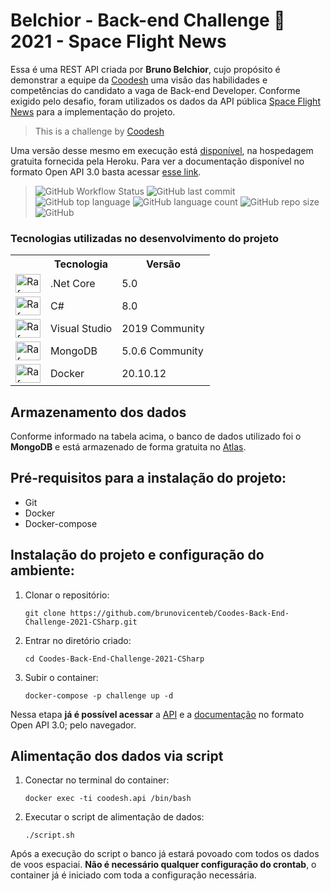 # Belchior - Back-end Challenge 🏅 2021 - Space Flight News

Essa é uma REST API criada por **Bruno Belchior**, cujo propósito é demonstrar a equipe da [Coodesh](https://coodesh.com/) uma visão das habilidades e competências do candidato a vaga de Back-end Developer. Conforme exigido pelo desafio, foram utilizados os dados da API pública [Space Flight News](https://api.spaceflightnewsapi.net/v3/documentation) para a implementação do projeto.

>  This is a challenge by [Coodesh](https://coodesh.com/)

Uma versão desse mesmo em execução está [disponível](https://coodesh-backend-challenge.herokuapp.com), na hospedagem gratuita fornecida pela Heroku. Para ver a documentação disponível no formato Open API 3.0 basta acessar [esse link](https://coodesh-backend-challenge.herokuapp.com/swagger/index.html).

>  ![GitHub Workflow Status](https://img.shields.io/github/workflow/status/brunovicenteb/Coodes-Back-End-Challenge-2021-CSharp/Build-Tests-Coverlet-DeployHeroku) ![GitHub last commit](https://img.shields.io/github/last-commit/brunovicenteb/Coodes-Back-End-Challenge-2021-CSharp) ![GitHub top language](https://img.shields.io/github/languages/top/brunovicenteb/Coodes-Back-End-Challenge-2021-CSharp) ![GitHub language count](https://img.shields.io/github/languages/count/brunovicenteb/Coodes-Back-End-Challenge-2021-CSharp) ![GitHub repo size](https://img.shields.io/github/repo-size/brunovicenteb/Coodes-Back-End-Challenge-2021-CSharp) ![GitHub](https://img.shields.io/github/license/brunovicenteb/Coodes-Back-End-Challenge-2021-CSharp)

### Tecnologias utilizadas no desenvolvimento do projeto

<table>
  <tr>
    <th></th>
    <th>Tecnologia</th>
    <th>Versão</th>
  </tr>
  <tr>
    <td><img align="center" alt="Rafa-Csharp" height="30" width="40" src="https://icongr.am/devicon/dot-net-original.svg?size=40"></td>
    <td>.Net Core</td>
    <td>5.0</td>
  </tr>
  <tr>
    <td><img align="center" alt="Rafa-Csharp" height="30" width="40" src="https://icongr.am/devicon/csharp-original.svg?size=40"></td>
    <td>C#</td>
    <td>8.0</td>
  </tr>    
  <tr>
    <td><img align="center" alt="Rafa-Csharp" height="30" width="40" src="https://icongr.am/devicon/visualstudio-plain.svg?size=40"></td>
    <td>Visual Studio</td>
    <td>2019 Community</td>
  </tr>    
  <tr>
    <td><img align="center" alt="Rafa-Csharp" height="30" width="40" src="https://icongr.am/devicon/mongodb-original.svg?size=40"></td>
    <td>MongoDB</td>
    <td>5.0.6 Community</td>
  </tr>
  <tr>
    <td><img align="center" alt="Rafa-Csharp" height="30" width="40" src="https://icongr.am/devicon/docker-original.svg?size=40"></td>
    <td>Docker</td>
    <td>20.10.12</td>
  </tr>    
</table>

## Armazenamento dos dados

Conforme informado na tabela acima, o banco de dados utilizado foi o **MongoDB** e está armazenado de forma gratuita no [Atlas](https://www.mongodb.com/cloud/atlas).

## Pré-requisitos para a instalação do projeto:

+ Git
+ Docker
+ Docker-compose

## Instalação do projeto e configuração do ambiente:

1. Clonar o repositório:

   `
   git clone https://github.com/brunovicenteb/Coodes-Back-End-Challenge-2021-CSharp.git
   `

2. Entrar no diretório criado:

   `
   cd Coodes-Back-End-Challenge-2021-CSharp
   `

4. Subir o container:

   `
   docker-compose -p challenge up -d
   `
  
Nessa etapa **já é possível acessar** a [API](http://localhost:8000/) e a [documentação](http://localhost:8000/swagger/index.html) no formato Open API 3.0; pelo navegador.

## Alimentação dos dados via script

1. Conectar no terminal do container:

   `
   docker exec -ti coodesh.api /bin/bash
   `
   
2. Executar o script de alimentação de dados:

   `
   ./script.sh
   `

Após a execução do script o banco já estará povoado com todos os dados de voos espaciai. **Não é necessário qualquer configuração do crontab**, o container já é iniciado com toda a configuração necessária.

